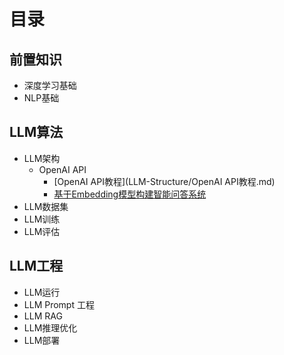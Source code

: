 # 目录
## 前置知识
* 深度学习基础
* NLP基础


## LLM算法
* LLM架构
  * OpenAI API
    * [OpenAI API教程](LLM-Structure/OpenAI API教程.md)
    * [基于Embedding模型构建智能问答系统](LLM-Structure/基于Embedding模型构建智能问答系统.md)
* LLM数据集
* LLM训练
* LLM评估


## LLM工程
* LLM运行
* LLM Prompt 工程
* LLM RAG
* LLM推理优化
* LLM部署
